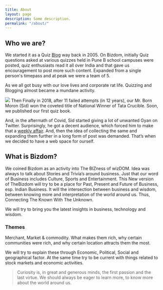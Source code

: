 ```yaml
---
title: About
layout: page
description: Some description.
permalink: "/about/"
---
```


## Who we are?
We started it as a Quiz [Blog](http://bizdom.blogspot.com/) way back in 2005. On Bizdom, initially Quiz questions asked at various quizzes held in Pune B school campuses were posted, quiz enthusiasts read it all over India and that gave us encouragement to post more such content. Expanded from a single person's timepass and at peak we were a team of 5.

As we all got busy with our love lives and corporate rat life. Quizzing and Blogging almost became a mundane activity. 

![](https://res.cloudinary.com/thebizdom-in/image/upload/v1593881648/Final-Winners_wlq8ay.jpg)
Then Finally in 2018, after 11 failed attempts (in 12 years), our Mr. Born Moron (Sid) won the coveted title of National Winner of Tata Crucible. Soon, we published our first quiz book.

And, in the aftermath of Covid, Sid started giving a lot of unwanted Gyan on Twitter. Surprisingly, he got a decent audience, which forced him to make that a [weekly affair](https://www.notion.so/Published-Twitter-Threads-c9384bf53c8447f7b6834a5e6b643209). And, then the idea of collecting the same and expanding them further in a long form of post was demanded. That’s when we decided to have a web space for ourself. 

## What is Bizdom?
We coined Bizdom as an activity into The BIZness of wizDOM. Idea was always to talk about Stories and Trivia’s around business. Just that our word of Business includes Culture, Sports and Entertainment. 
This New version of TheBizdom will try to be a place for Past, Present and Future of Business, esp. Indian Business.
It will the intersection between business and wisdom, between knowing more and interpretation of the world around us. Thus, Connecting The Known With The Unknown.

We will try to bring you the latest insights in business, technology and wisdom.


### Themes
Merchant, Market & commodity. What makes them rich, why certain communities were rich, and why certain location attracts them the most.

We will try to explain these through Economic, Political, Social and geographical factor. At the same time try to be current with things related to stock markets and economic activities.

> Curiosity is, in great and generous minds, the first passion and the last virtue. We should always be eager to learn more, to know more about the world around us.
